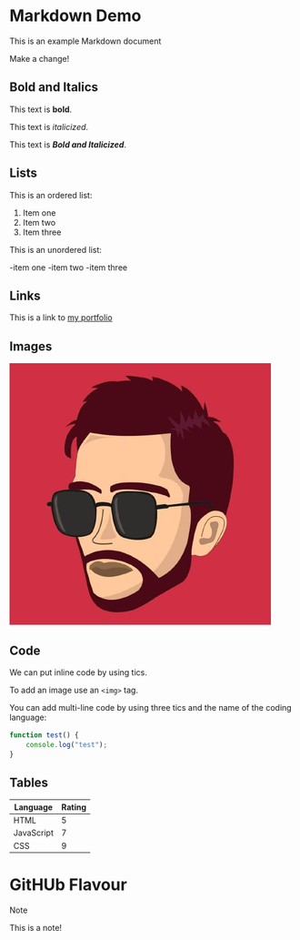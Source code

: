 # Markdown Demo

This is an example Markdown document

Make a change!

## Bold and Italics

This text is **bold**.

This text is _italicized_.

This text is **_Bold and Italicized_**.

## Lists

This is an ordered list:

1. Item one
2. Item two
3. Item three

This is an unordered list:

-item one
-item two
-item three

## Links

This is a link to [my portfolio](https://github.com/Daiyegamer)

## Images

![My avatar](Adil.Avatar.jfif )

## Code

We can put inline code by using tics.

To add an image use an `<img>` tag.

You can add multi-line code by using three tics and the name of the coding language:

```javascript
function test() {
    console.log("test");
}
```
## Tables

| Language    | Rating  |
| --------    | ------   |
|     HTML    | 5        |
| JavaScript  | 7        |
| CSS         |  9       |

# GitHUb Flavour

> [!Note]
> This is a note!
